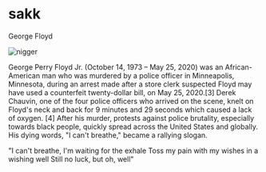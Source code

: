 # sakk
George Floyd

![nigger](https://c.files.bbci.co.uk/13278/production/_112565487_floyd.png)

George Perry Floyd Jr.
(October 14, 1973 – May 25, 2020) was an African-American man who was murdered by a police officer in Minneapolis, Minnesota, during an arrest made after a store clerk suspected Floyd may have used a counterfeit twenty-dollar bill, on May 25, 2020.[3] Derek Chauvin, one of the four police officers who arrived on the scene, knelt on Floyd's neck and back for 9 minutes and 29 seconds which caused a lack of oxygen.
[4] After his murder, protests against police brutality, especially towards black people, quickly spread across the United States and globally.
His dying words, "I can't breathe," became a rallying slogan.

"I can't breathe, I'm waiting for the exhale
Toss my pain with my wishes in a wishing well
Still no luck, but oh, well"
